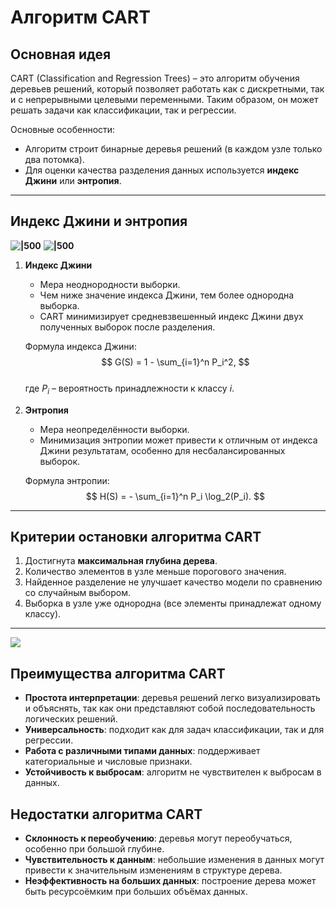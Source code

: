 # Алгоритм CART  

## Основная идея  
CART (Classification and Regression Trees) – это алгоритм обучения деревьев решений, который позволяет работать как с дискретными, так и с непрерывными целевыми переменными. Таким образом, он может решать задачи как классификации, так и регрессии.  

Основные особенности:  
- Алгоритм строит бинарные деревья решений (в каждом узле только два потомка).  
- Для оценки качества разделения данных используется **индекс Джини** или **энтропия**.  

---

## Индекс Джини и энтропия  
**![|500](https://lh7-rt.googleusercontent.com/docsz/AD_4nXd-iWz_eH5paboRX8lMxbQ4uV3JqQtTN1nyAb464xzZsrDS6aAS0KZHVJ0pQUE_pUpRYO82X_uABwTrTDtmkRXZb8V4WC_WN4hfvFvFrextM5mBAzWcKucuyhDivK5Q-YAN_zGh9VDwjxMscMWs2uz7bpeV?key=C1AMzwFdvttb7H1YBkknyQ)**
**![|500](https://lh7-rt.googleusercontent.com/docsz/AD_4nXee1XRBUQv7vU-Qh0uwRQVI4nGyEaWZSEmok6QXstYxjYdT72yZPYFeBV5fpgg6J12N-1Q1yTNEZ-HCdsVDFu7rc1nS9_h4RzHkNsWi6QAKeCe2BKjLS0Xt8VNuX2PmF5NwvlJ4Xuh1hNXlamzYIXeo0I3e?key=C1AMzwFdvttb7H1YBkknyQ)**
1. **Индекс Джини**  
   - Мера неоднородности выборки.  
   - Чем ниже значение индекса Джини, тем более однородна выборка.  
   - CART минимизирует средневзвешенный индекс Джини двух полученных выборок после разделения.  

   Формула индекса Джини:  
   $$  
   G(S) = 1 - \sum_{i=1}^n P_i^2,  
   $$  
   где $P_i$ – вероятность принадлежности к классу $i$.  

2. **Энтропия**  
   - Мера неопределённости выборки.  
   - Минимизация энтропии может привести к отличным от индекса Джини результатам, особенно для несбалансированных выборок.  

   Формула энтропии:  
   $$  
   H(S) = - \sum_{i=1}^n P_i \log_2(P_i).  
   $$  

---

## Критерии остановки алгоритма CART  
1. Достигнута **максимальная глубина дерева**.  
2. Количество элементов в узле меньше порогового значения.  
3. Найденное разделение не улучшает качество модели по сравнению со случайным выбором.  
4. Выборка в узле уже однородна (все элементы принадлежат одному классу).  

---
**![](https://lh7-rt.googleusercontent.com/docsz/AD_4nXcAZxe83wdBM6X08KD6nINxevIHjg1gFDYNfbbuW4ggyoQ5sOfBM5brDGwjVXFrK33KFaDwXbINwNUWEvKC_30nUsIcsA8dSvXZc4QQWhCHeeVMzgJ8yKbmN2Q-hlSqPjZ3Wq6h_tfZro68nuJop2aA38GI?key=C1AMzwFdvttb7H1YBkknyQ)**
## Преимущества алгоритма CART  
- **Простота интерпретации**: деревья решений легко визуализировать и объяснять, так как они представляют собой последовательность логических решений.  
- **Универсальность**: подходит как для задач классификации, так и для регрессии.  
- **Работа с различными типами данных**: поддерживает категориальные и числовые признаки.  
- **Устойчивость к выбросам**: алгоритм не чувствителен к выбросам в данных.  

## Недостатки алгоритма CART  
- **Склонность к переобучению**: деревья могут переобучаться, особенно при большой глубине.  
- **Чувствительность к данным**: небольшие изменения в данных могут привести к значительным изменениям в структуре дерева.  
- **Неэффективность на больших данных**: построение дерева может быть ресурсоёмким при больших объёмах данных.  
